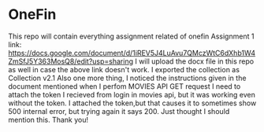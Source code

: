 # OneFin
This repo will contain everything assignment related of onefin
Assignment 1 link: https://docs.google.com/document/d/1iREV5J4LuAvu7QMczWtC6dXhb1W4ZmSfJ5Y363MosQ8/edit?usp=sharing
I will upload the docx file in this repo as well in case the above link doesn't work.
I exported the collection as Collection v2.1
Also one more thing, I noticed the instructions given in the document mentioned when I perfom MOVIES API GET request I need to attach the token I recieved from login in movies api, but it was working even without the token. I attached the token,but that causes it to sometimes show 500 internal error, but trying again it says 200.
Just thought I should mention this.
Thank you! 
